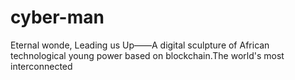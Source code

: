 # cyber-man
Eternal wonde, Leading us Up——A digital sculpture of African technological young power based on blockchain.The world's most interconnected
